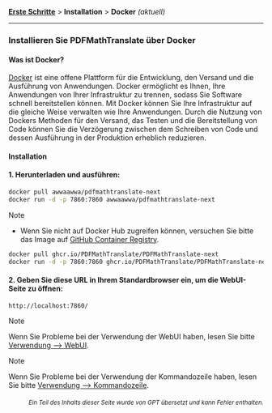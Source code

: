 [**Erste Schritte**](./getting-started.md) > **Installation** > **Docker** _(aktuell)_

---

### Installieren Sie PDFMathTranslate über Docker

#### Was ist Docker?

[Docker](https://docs.docker.com/get-started/docker-overview/) ist eine offene Plattform für die Entwicklung, den Versand und die Ausführung von Anwendungen. Docker ermöglicht es Ihnen, Ihre Anwendungen von Ihrer Infrastruktur zu trennen, sodass Sie Software schnell bereitstellen können. Mit Docker können Sie Ihre Infrastruktur auf die gleiche Weise verwalten wie Ihre Anwendungen. Durch die Nutzung von Dockers Methoden für den Versand, das Testen und die Bereitstellung von Code können Sie die Verzögerung zwischen dem Schreiben von Code und dessen Ausführung in der Produktion erheblich reduzieren.

#### Installation

<h4>1. Herunterladen und ausführen:</h4>

```bash
docker pull awwaawwa/pdfmathtranslate-next
docker run -d -p 7860:7860 awwaawwa/pdfmathtranslate-next
```

> [!NOTE]
> 
> - Wenn Sie nicht auf Docker Hub zugreifen können, versuchen Sie bitte das Image auf [GitHub Container Registry](https://github.com/PDFMathTranslate/PDFMathTranslate-next/pkgs/container/pdfmathtranslate).
> 
> ```bash
> docker pull ghcr.io/PDFMathTranslate/PDFMathTranslate-next
> docker run -d -p 7860:7860 ghcr.io/PDFMathTranslate/PDFMathTranslate-next
> ```

<h4>2. Geben Sie diese URL in Ihrem Standardbrowser ein, um die WebUI-Seite zu öffnen:</h4>

```
http://localhost:7860/
```

> [!NOTE]
> Wenn Sie Probleme bei der Verwendung der WebUI haben, lesen Sie bitte [Verwendung --> WebUI](./USAGE_webui.md).

> [!NOTE]
> Wenn Sie Probleme bei der Verwendung der Kommandozeile haben, lesen Sie bitte [Verwendung --> Kommandozeile](./USAGE_commandline.md).
<!-- 
#### For docker deployment on cloud service:

<div>
<a href="https://www.heroku.com/deploy?template=https://github.com/PDFMathTranslate/PDFMathTranslate-next">
  <img src="https://www.herokucdn.com/deploy/button.svg" alt="Deploy" height="26"></a>
<a href="https://render.com/deploy">
  <img src="https://render.com/images/deploy-to-render-button.svg" alt="Deploy to Koyeb" height="26"></a>
<a href="https://zeabur.com/templates/5FQIGX?referralCode=reycn">
  <img src="https://zeabur.com/button.svg" alt="Deploy on Zeabur" height="26"></a>
<a href="https://app.koyeb.com/deploy?type=git&builder=buildpack&repository=github.com/PDFMathTranslate/PDFMathTranslate-next&branch=main&name=pdf-math-translate">
  <img src="https://www.koyeb.com/static/images/deploy/button.svg" alt="Deploy to Koyeb" height="26"></a>
</div>

-->

<div align="right"> 
<h6><small>Ein Teil des Inhalts dieser Seite wurde von GPT übersetzt und kann Fehler enthalten.</small></h6>